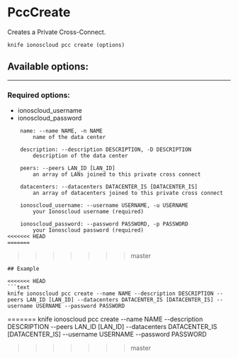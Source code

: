 # PccCreate

Creates a Private Cross-Connect.

    knife ionoscloud pcc create (options)


## Available options:
---

### Required options:
* ionoscloud_username
* ionoscloud_password

```
    name: --name NAME, -n NAME
        name of the data center

    description: --description DESCRIPTION, -D DESCRIPTION
        description of the data center

    peers: --peers LAN_ID [LAN_ID]
        an array of LANs joined to this private cross connect

    datacenters: --datacenters DATACENTER_IS [DATACENTER_IS]
        an array of datacenters joined to this private cross connect

    ionoscloud_username: --username USERNAME, -u USERNAME
        your Ionoscloud username (required)

    ionoscloud_password: --password PASSWORD, -p PASSWORD
        your Ionoscloud password (required)
<<<<<<< HEAD
=======

```
>>>>>>> master

```
## Example

<<<<<<< HEAD
```text
knife ionoscloud pcc create --name NAME --description DESCRIPTION --peers LAN_ID [LAN_ID] --datacenters DATACENTER_IS [DATACENTER_IS] --username USERNAME --password PASSWORD
```
=======
    knife ionoscloud pcc create --name NAME --description DESCRIPTION --peers LAN_ID [LAN_ID] --datacenters DATACENTER_IS [DATACENTER_IS] --username USERNAME --password PASSWORD
>>>>>>> master
